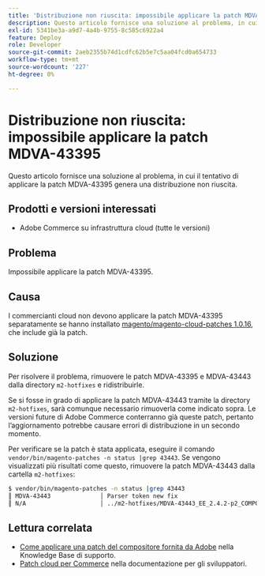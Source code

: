 ```yaml
---
title: 'Distribuzione non riuscita: impossibile applicare la patch MDVA-43395'
description: Questo articolo fornisce una soluzione al problema, in cui il tentativo di applicare la patch MDVA-43395 genera una distribuzione non riuscita.
exl-id: 5341be3a-a9d7-4a4b-9755-8c585c6922a4
feature: Deploy
role: Developer
source-git-commit: 2aeb2355b74d1cdfc62b5e7c5aa04fcd0a654733
workflow-type: tm+mt
source-wordcount: '227'
ht-degree: 0%

---
```


# Distribuzione non riuscita: impossibile applicare la patch MDVA-43395

Questo articolo fornisce una soluzione al problema, in cui il tentativo di applicare la patch MDVA-43395 genera una distribuzione non riuscita.

## Prodotti e versioni interessati

* Adobe Commerce su infrastruttura cloud (tutte le versioni)

## Problema

Impossibile applicare la patch MDVA-43395.

## Causa

I commercianti cloud non devono applicare la patch MDVA-43395 separatamente se hanno installato [magento/magento-cloud-patches 1.0.16](https://experienceleague.adobe.com/it/docs/commerce-cloud-service/user-guide/release-notes/cloud-patches#v1016), che include già la patch.

## Soluzione

Per risolvere il problema, rimuovere le patch MDVA-43395 e MDVA-43443 dalla directory `m2-hotfixes` e ridistribuirle.

Se si fosse in grado di applicare la patch MDVA-43443 tramite la directory `m2-hotfixes`, sarà comunque necessario rimuoverla come indicato sopra. Le versioni future di Adobe Commerce conterranno già queste patch, pertanto l’aggiornamento potrebbe causare errori di distribuzione in un secondo momento.

Per verificare se la patch è stata applicata, eseguire il comando `vendor/bin/magento-patches -n status |grep 43443`.
Se vengono visualizzati più risultati come questo, rimuovere la patch MDVA-43443 dalla cartella `m2-hotfixes`:

```bash
$ vendor/bin/magento-patches -n status |grep 43443
║ MDVA-43443              │ Parser token new fix                                         │ Other           │ Adobe Commerce Support │ Applied     │ Patch type: Required                                     ║
║ N/A                     │ ../m2-hotfixes/MDVA-43443_EE_2.4.2-p2_COMPOSER_v1.patch      │ Other           │ Local                  │ Applied     │ Patch type: Custom                                       ║
```

## Lettura correlata

* [Come applicare una patch del compositore fornita da Adobe](/help/how-to/general/how-to-apply-a-composer-patch-provided-by-magento.md) nella Knowledge Base di supporto.
* [Patch cloud per Commerce](https://experienceleague.adobe.com/it/docs/commerce-cloud-service/user-guide/release-notes/cloud-patches#v1016) nella documentazione per gli sviluppatori.
